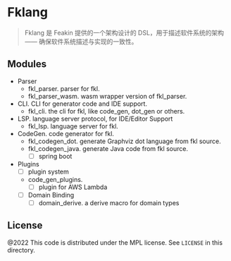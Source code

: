 # Fklang

> Fklang 是 Feakin 提供的一个架构设计的 DSL，用于描述软件系统的架构 —— 确保软件系统描述与实现的一致性。

## Modules

- Parser
  - fkl_parser. parser for fkl.
  - fkl_parser_wasm. wasm wrapper version of fkl_parser.
- CLI. CLI for generator code and IDE support.
  - fkl_cli. the cli for fkl, like code_gen, dot_gen or others.
- LSP. language server protocol, for IDE/Editor Support
  - fkl_lsp. language server for fkl.
- CodeGen. code generator for fkl.
  - fkl_codegen_dot. generate Graphviz dot language from fkl source.
  - fkl_codegen_java. generate Java code from fkl source.
    - [ ] spring boot
- Plugins
  - [ ] plugin system
  - code_gen_plugins.
    - [ ] plugin for AWS Lambda
  - [ ] Domain Binding 
    - [ ] domain_derive. a derive macro for domain types

## License

@2022 This code is distributed under the MPL license. See `LICENSE` in this directory.
